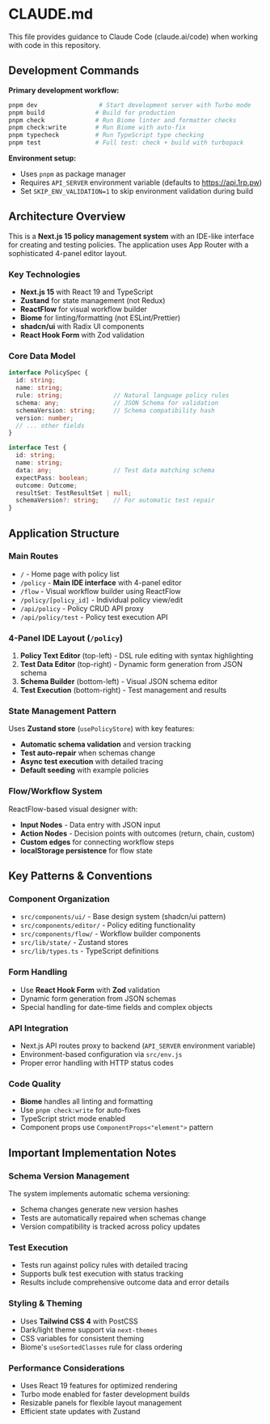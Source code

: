 # CLAUDE.md

This file provides guidance to Claude Code (claude.ai/code) when working with code in this repository.

## Development Commands

**Primary development workflow:**
```bash
pnpm dev                 # Start development server with Turbo mode
pnpm build              # Build for production
pnpm check              # Run Biome linter and formatter checks
pnpm check:write        # Run Biome with auto-fix
pnpm typecheck          # Run TypeScript type checking
pnpm test               # Full test: check + build with turbopack
```

**Environment setup:**
- Uses `pnpm` as package manager
- Requires `API_SERVER` environment variable (defaults to https://api.1rp.pw)
- Set `SKIP_ENV_VALIDATION=1` to skip environment validation during build

## Architecture Overview

This is a **Next.js 15 policy management system** with an IDE-like interface for creating and testing policies. The application uses App Router with a sophisticated 4-panel editor layout.

### Key Technologies
- **Next.js 15** with React 19 and TypeScript
- **Zustand** for state management (not Redux)
- **ReactFlow** for visual workflow builder
- **Biome** for linting/formatting (not ESLint/Prettier)
- **shadcn/ui** with Radix UI components
- **React Hook Form** with Zod validation

### Core Data Model
```typescript
interface PolicySpec {
  id: string;
  name: string;
  rule: string;              // Natural language policy rules
  schema: any;               // JSON Schema for validation
  schemaVersion: string;     // Schema compatibility hash
  version: number;
  // ... other fields
}

interface Test {
  id: string;
  name: string;
  data: any;                 // Test data matching schema
  expectPass: boolean;
  outcome: Outcome;
  resultSet: TestResultSet | null;
  schemaVersion?: string;    // For automatic test repair
}
```

## Application Structure

### Main Routes
- `/` - Home page with policy list
- `/policy` - **Main IDE interface** with 4-panel editor
- `/flow` - Visual workflow builder using ReactFlow
- `/policy/[policy_id]` - Individual policy view/edit
- `/api/policy` - Policy CRUD API proxy
- `/api/policy/test` - Policy test execution API

### 4-Panel IDE Layout (`/policy`)
1. **Policy Text Editor** (top-left) - DSL rule editing with syntax highlighting
2. **Test Data Editor** (top-right) - Dynamic form generation from JSON schema
3. **Schema Builder** (bottom-left) - Visual JSON schema editor
4. **Test Execution** (bottom-right) - Test management and results

### State Management Pattern
Uses **Zustand store** (`usePolicyStore`) with key features:
- **Automatic schema validation** and version tracking
- **Test auto-repair** when schemas change 
- **Async test execution** with detailed tracing
- **Default seeding** with example policies

### Flow/Workflow System
ReactFlow-based visual designer with:
- **Input Nodes** - Data entry with JSON input
- **Action Nodes** - Decision points with outcomes (return, chain, custom)
- **Custom edges** for connecting workflow steps
- **localStorage persistence** for flow state

## Key Patterns & Conventions

### Component Organization
- `src/components/ui/` - Base design system (shadcn/ui pattern)
- `src/components/editor/` - Policy editing functionality
- `src/components/flow/` - Workflow builder components
- `src/lib/state/` - Zustand stores
- `src/lib/types.ts` - TypeScript definitions

### Form Handling
- Use **React Hook Form** with **Zod** validation
- Dynamic form generation from JSON schemas
- Special handling for date-time fields and complex objects

### API Integration
- Next.js API routes proxy to backend (`API_SERVER` environment variable)
- Environment-based configuration via `src/env.js`
- Proper error handling with HTTP status codes

### Code Quality
- **Biome** handles all linting and formatting
- Use `pnpm check:write` for auto-fixes
- TypeScript strict mode enabled
- Component props use `ComponentProps<"element">` pattern

## Important Implementation Notes

### Schema Version Management
The system implements automatic schema versioning:
- Schema changes generate new version hashes
- Tests are automatically repaired when schemas change
- Version compatibility is tracked across policy updates

### Test Execution
- Tests run against policy rules with detailed tracing
- Supports bulk test execution with status tracking
- Results include comprehensive outcome data and error details

### Styling & Theming
- Uses **Tailwind CSS 4** with PostCSS
- Dark/light theme support via `next-themes`
- CSS variables for consistent theming
- Biome's `useSortedClasses` rule for class ordering

### Performance Considerations
- Uses React 19 features for optimized rendering
- Turbo mode enabled for faster development builds
- Resizable panels for flexible layout management
- Efficient state updates with Zustand